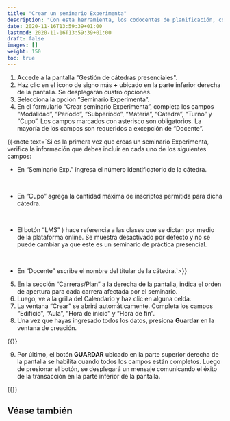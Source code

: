 ```yaml
---
title: "Crear un seminario Experimenta"
description: "Con esta herramienta, los codocentes de planificación, codocentes SGEA, y mesa de ayuda podrán comenzar a generar las cátedras/seminarios de manera fácil y ágil."
date: 2020-11-16T13:59:39+01:00
lastmod: 2020-11-16T13:59:39+01:00
draft: false
images: []
weight: 150
toc: true
---
```


1. Accede a la pantalla "Gestión de cátedras presenciales".
2. Haz clic en el icono de signo más **+** ubicado en la parte inferior derecha de la pantalla. Se desplegarán cuatro opciones. 
3. Selecciona la opción “Seminario Experimenta”.
4. En el formulario “Crear seminario Experimenta”, completa los campos “Modalidad”, “Período”, “Subperíodo”, “Materia”, “Cátedra”, “Turno” y “Cupo”. Los campos marcados con asterisco son obligatorios. La mayoría de los campos son requeridos a excepción de “Docente”.

{{<note text=`Si es la primera vez que creas un seminario Experimenta, verifica la información que debes incluir en cada uno de los siguientes campos:
<br>

- En “Seminario Exp.” ingresa el número identificatorio de la cátedra.
<br>

- En “Cupo” agrega la cantidad máxima de inscriptos permitida para dicha cátedra.
<br>

- El botón “LMS” ) hace referencia a las clases que se dictan por medio de la plataforma online. Se muestra desactivado por defecto y no se puede cambiar ya que este es un seminario de práctica presencial.
<br>

- En “Docente” escribe el nombre del titular de la cátedra.`>}}

5. En la sección “Carreras/Plan” a la derecha de la pantalla, indica el orden de apertura para cada carrera afectada por el seminario.
6. Luego, ve a la grilla del Calendario y haz clic en alguna celda. 
7. La ventana “Crear” se abrirá automáticamente. Completa los campos “Edificio”, “Aula”, “Hora de inicio” y “Hora de fin”.
8. Una vez que hayas ingresado todos los datos, presiona **Guardar** en la ventana de creación.

{{<note text="Para este tipo de seminario se deben seleccionar 5 fechas en las que se van a llevar a cabo los encuentros/clases. Si superas el número máximo de encuentros, se desplegará un mensaje notificándote esta situación.">}}

9. Por último, el botón **GUARDAR** ubicado en la parte superior derecha de la pantalla se habilita cuando todos los campos están completos. Luego de presionar el botón, se desplegará un mensaje comunicando el éxito de la transacción en la parte inferior de la pantalla.

{{<tip text="El seminario Experimenta que acabas de crear se podrá ver en la grilla de la pantalla de búsqueda. Por defecto, se creará cerrado. Para poder abrir cualquier cátedra/seminario desde esta pantalla, usa el botón de encendido y apagado a al derecha del registro.">}}

## Véase también

<!-- {{< link text="Buscar cátedras" to="buscar-catedras" >}} -->
<br/>
<!-- {{< link text="Editar cátedras" to="editar-catedras" >}} -->
<br/>
<!-- {{< link text="Abrir cátedras" to="abrir-catedras" >}} -->
